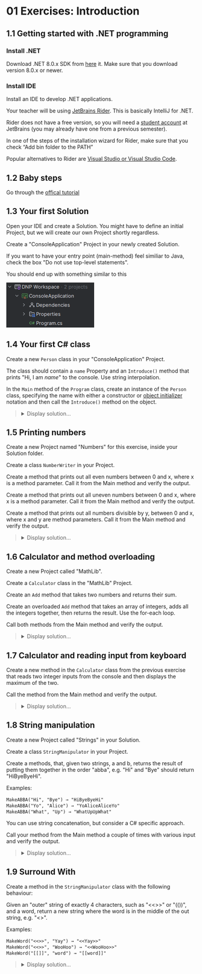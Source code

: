 # 01 Exercises: Introduction

## 1.1 Getting started with .NET programming

### Install .NET

Download .NET 8.0.x SDK from [here](https://dotnet.microsoft.com/download) it.
Make sure that you download version 8.0.x or newer.

### Install IDE

Install an IDE to develop .NET applications.

Your teacher will be using [JetBrains Rider](https://www.jetbrains.com/rider/download/). This is basically IntelliJ for .NET.

Rider does not have a free version, so you will need a [student account](https://www.jetbrains.com/community/education/) at JetBrains (you may already have one from a previous semester).

In one of the steps of the installation wizard for Rider, make sure that you check “Add bin folder to the PATH”

Popular alternatives to Rider are [Visual Studio or Visual Studio Code](https://visualstudio.microsoft.com/downloads/).

## 1.2 Baby steps

Go through the [offical tutorial](https://dotnet.microsoft.com/learn/dotnet/in-browser-tutorial/1)

## 1.3 Your first Solution

Open your IDE and create a Solution. You might have to define an initial Project, but we will create our own Project shortly regardless.

Create a "ConsoleApplication" Project in your newly created Solution.

If you want to have your entry point (main-method) feel similiar to Java, check the box "Do not use top-level statements".

You should end up with something similar to this

![My first Solution](Images/myfirstsolution.png)

## 1.4 Your first C# class

Create a new `Person` class in your "ConsoleApplication" Project.

The class should contain a `name` Property and an `Introduce()` method that prints "Hi, I am _name_" to the console. Use string interpolation.

In the `Main` method of the `Program` class, create an instance of the `Person` class, specifying the name with either a constructor or [object initializer](https://learn.microsoft.com/en-us/dotnet/csharp/programming-guide/classes-and-structs/object-and-collection-initializers) notation and then call the `Introduce()` method on the object.

<blockquote>
<details>
<summary>Display solution...</summary>
<p>

```csharp
namespace ConsoleApplication
{
    public class Person
    {
        public string Name { get; set; }

        public Person()
        {

        }

        public Person(string name)
        {
            Name = name;
        }

        public void Introduce()
        {
            Console.WriteLine($"Hi, I am {person1.Name}");
        }
    }
}
```

```csharp
using System;

namespace ConsoleApplication
{
    internal class Program
    {
        public static void Main(string[] args)
        {
            //Using constructor
            Person person1 = new Person("Alice");
            person1.Introduce();

            //Using object initializer
            Person person2 = new Person{Name = "Bob"};
            person2.Introduce();
        }
    }
}
```

</p>
</details>
</blockquote>

## 1.5 Printing numbers

Create a new Project named "Numbers" for this exercise, inside your Solution folder.

Create a class `NumberWriter` in your Project.

Create a method that prints out all even numbers between 0 and x, where x is a method parameter. Call it from the Main method and verify the output.

Create a method that prints out all uneven numbers between 0 and x, where x is a method parameter. Call it from the Main method and verify the output.

Create a method that prints out all numbers divisible by y, between 0 and x, where x and y are method parameters. Call it from the Main method and verify the output.

<blockquote>
<details>
<summary>Display solution...</summary>
<p>

```csharp
using System;

namespace Numbers
{
    public class NumberWriter
    {
        public void PrintEvenNumbersFromZeroToX(int x)
        {
            for (int i = 0; i <= x; i++)
            {
                if(i % 2 == 0)
                {
                    Console.WriteLine(i);
                }
            }
        }

        public void PrintOddNumbersFromZeroToX(int x)
        {
            for (int i = 0; i <= x; i++)
            {
                if (i % 2 != 0)
                {
                    Console.WriteLine(i);
                }
            }
        }

        public void PrintNumbersFromZeroToXDivisibleByY(int x, int y)
        {
            for (int i = 0; i <= x; i++)
            {
                if (i % y == 0)
                {
                    Console.WriteLine(i);
                }
            }
        }
    }
}
```

```csharp
namespace Numbers
{
    internal class Program
    {
        public static void Main(string[] args)
        {
            NumberWriter numberWriter = new NumberWriter();

            numberWriter.PrintEvenNumbersFromZeroToX(10);
            numberWriter.PrintOddNumbersFromZeroToX(10);
            numberWriter.PrintNumbersFromZeroToXDivisibleByY(10, 3);
        }
    }
}
```

</p>
</details>
</blockquote>

## 1.6 Calculator and method overloading

Create a new Project called "MathLib".

Create a `Calculator` class in the "MathLib" Project.

Create an `Add` method that takes two numbers and returns their sum.

Create an overloaded `Add` method that takes an array of integers, adds all the integers together, then returns the result. Use the for-each loop.

Call both methods from the Main method and verify the output.

<blockquote>
<details>
<summary>Display solution...</summary>
<p>

```csharp
namespace MathLib
{
    public class Calculator
    {
        public int Add(int a, int b)
        {
            return a + b;
        }

        public int Add(int[] numbers)
        {
            int sum = 0;

            foreach (int number in numbers)
            {
                sum += number;
            }

            return sum;
        }
    }
}
```

```csharp
using System;

namespace MathLib
{
    internal class Program
    {
        public static void Main(string[] args)
        {
            Calculator calculator = new Calculator();

            Console.WriteLine($"Calling add with two numbers: {calculator.Add(2, 3)}");
            Console.WriteLine($"Calling add with an integer array: {calculator.Add(new int[]{1,2,3,4,5})}");
        }
    }
}
```

</p>
</details>
</blockquote>

## 1.7 Calculator and reading input from keyboard

Create a new method in the `Calculator` class from the previous exercise that reads two integer inputs from the console and then displays the maximum of the two.

Call the method from the Main method and verify the output.

<blockquote>
<details>
<summary>Display solution...</summary>
<p>

(Only new method shown, not showing the rest of class Calculator)

```csharp
public void ReadTwoIntegersAndPrintTheHighest()
{
    Console.WriteLine("Enter the first number: ");
    string firstNumberAsString = Console.ReadLine();
    int firstNumberAsInt = Convert.ToInt32(firstNumberAsString);

    Console.WriteLine("Enter the second number: ");
    string secondNumberAsString = Console.ReadLine();
    int secondNumberAsInt = Convert.ToInt32(secondNumberAsString);

    Console.WriteLine($"The highest numbers is: {Math.Max(firstNumberAsInt, secondNumberAsInt)}");
}
```

```csharp
namespace MathLib
{
    internal class Program
    {
        public static void Main(string[] args)
        {
            Calculator calculator = new Calculator();

            calculator.ReadTwoIntegersAndPrintTheHighest();
        }
    }
}
```

</p>
</details>
</blockquote>

## 1.8 String manipulation

Create a new Project called "Strings" in your Solution.

Create a class `StringManipulator` in your Project.

Create a methods, that, given two strings, a and b, returns the result of putting them together in the order "abba", e.g. "Hi" and "Bye" should return "HiByeByeHi".

Examples:

```
MakeABBA("Hi", "Bye") → "HiByeByeHi"
MakeABBA("Yo", "Alice") → "YoAliceAliceYo"
MakeABBA("What", "Up") → "WhatUpUpWhat"
```

You can use string concatenation, but consider a C# specific approach.

Call your method from the Main method a couple of times with various input and verify the output.

<blockquote>
<details>
<summary>Display solution...</summary>
<p>

```csharp
using System;

namespace Strings
{
    public class StringManipulator
    {
        public void MakeABBA(string a, string b)
        {
            Console.WriteLine($"{a}{b}{b}{a}");
        }
    }
}
```

```csharp
namespace Strings
{
    internal class Program
    {
        public static void Main(string[] args)
        {
            StringManipulator stringManipulator = new StringManipulator();

            stringManipulator.MakeABBA("A", "B");
            stringManipulator.MakeABBA("Hi", "Bye");
            stringManipulator.MakeABBA("Alice", "Bob");
        }
    }
}
```

</p>
</details>
</blockquote>

## 1.9 Surround With

Create a method in the `StringManipulator` class with the following behaviour:

Given an "outer" string of exactly 4 characters, such as "<<>>" or "(())", and a word, return a new string where the word is in the middle of the out string, e.g. "<<word>>".

Examples:

```
MakeWord("<<>>", "Yay") → "<<Yay>>"
MakeWord("<<>>", "WooHoo") → "<<WooHoo>>"
MakeWord("[[]]", "word") → "[[word]]"
```

<blockquote>
<details>
<summary>Display solution...</summary>
<p>

(Only showing the new method)

```csharp
public string MakeWord(string outer, string word)
{
    return $"{outer.Substring(0, 2)}{word}{outer.Substring(2)}";
}
```

```csharp
using System;

namespace Strings
{
    internal class Program
    {
        public static void Main(string[] args)
        {
            StringManipulator stringManipulator = new StringManipulator();

            Console.WriteLine($"Result: {stringManipulator.MakeWord("<<>>", "test")}");
        }
    }
}
```

</p>
</details>
</blockquote>
